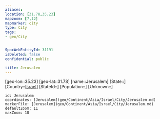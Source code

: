 ```yaml
---
aliases: 
location: [31.78,35.23]
mapzoom: [7,12] 
mapmarker: city 
type: City
tags:
- geo/City


SpocWebEntityId: 31191
isDeleted: false
confidential: public

title: Jerusalem
---
```

[geo-lon::35.23]
[geo-lat::31.78]
[name::Jerusalem]
[State::]
[Country::[Israel](geo/Continent/Asia/Israel.md)]
[StateId::]
[Population::]
[Unknown::]


```leaflet
id: Jerusalem
coordinates: [Jerusalem](geo/Continent/Asia/Israel/City/Jerusalem.md)
markerFile: [Jerusalem](geo/Continent/Asia/Israel/City/Jerusalem.md)
defaultZoom: 11 
maxZoom: 18
```


